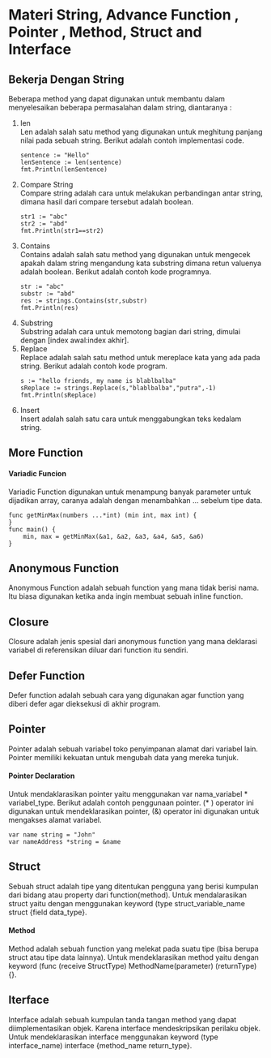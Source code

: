 # Materi String, Advance Function , Pointer , Method, Struct and Interface

## Bekerja Dengan String
Beberapa method yang dapat digunakan untuk membantu dalam menyelesaikan beberapa permasalahan dalam string, diantaranya :
<ol>
<li>len</li>
Len adalah salah satu method yang digunakan untuk meghitung panjang nilai pada sebuah string. Berikut adalah contoh implementasi code.

```
sentence := "Hello"
lenSentence := len(sentence)
fmt.Println(lenSentence)
```
<li>Compare String</li>
Compare string adalah cara untuk melakukan perbandingan antar string, dimana hasil dari compare tersebut adalah boolean.

```
str1 := "abc"
str2 := "abd"
fmt.Println(str1==str2)
```
<li>Contains</li>
Contains adalah salah satu method yang digunakan untuk mengecek apakah dalam string mengandung kata substring dimana retun valuenya adalah boolean. Berikut adalah contoh kode programnya.

```
str := "abc"
substr := "abd"
res := strings.Contains(str,substr)
fmt.Println(res)
```
<li>Substring</li>
Substring adalah cara untuk memotong bagian dari string, dimulai dengan [index awal:index akhir].
<li>Replace</li>
Replace adalah salah satu method untuk mereplace kata yang ada pada string. Berikut adalah contoh kode program.

```
s := "hello friends, my name is blablbalba"
sReplace := strings.Replace(s,"blablbalba","putra",-1)
fmt.Println(sReplace)
```
<li>Insert</li>
Insert adalah salah satu cara untuk menggabungkan teks kedalam string.
</ol>

## More Function
#### Variadic Funcion
Variadic Function digunakan untuk menampung banyak parameter untuk dijadikan array, caranya adalah dengan menambahkan ... sebelum tipe data.

```
func getMinMax(numbers ...*int) (min int, max int) {
}
func main() {
	min, max = getMinMax(&a1, &a2, &a3, &a4, &a5, &a6)
}
```

## Anonymous Function
Anonymous Function adalah sebuah function yang mana tidak berisi nama. Itu biasa digunakan ketika anda ingin membuat sebuah inline function.

## Closure
Closure adalah jenis spesial dari anonymous function yang mana deklarasi variabel di referensikan diluar dari function itu sendiri.

## Defer Function
Defer function adalah sebuah cara yang digunakan agar function yang diberi defer agar dieksekusi di akhir program.

## Pointer
Pointer adalah sebuah variabel toko penyimpanan alamat dari variabel lain. Pointer memiliki kekuatan untuk mengubah data yang mereka tunjuk.

#### Pointer Declaration
Untuk mendaklarasikan pointer yaitu menggunakan var nama_variabel * variabel_type. Berikut adalah contoh penggunaan pointer. (* ) operator ini digunakan untuk mendeklarasikan pointer, (&) operator ini digunakan untuk mengakses alamat variabel.

```
var name string = "John"
var nameAddress *string = &name
```

## Struct
Sebuah struct adalah tipe yang ditentukan pengguna yang berisi kumpulan dari bidang atau property dari function(method). Untuk mendalarasikan struct yaitu dengan menggunakan keyword (type struct_variable_name struct {field data_type}.
#### Method
Method adalah sebuah function yang melekat pada suatu tipe (bisa berupa struct atau tipe data lainnya). Untuk mendeklarasikan method yaitu dengan keyword (func (receive StructType) MethodName(parameter) (returnType) {}.

## Iterface
Interface adalah sebuah kumpulan tanda tangan  method yang dapat diimplementasikan objek. Karena interface mendeskripsikan perilaku objek. Untuk mendeklarasikan interface menggunakan keyword (type interface_name) interface {method_name return_type}.
